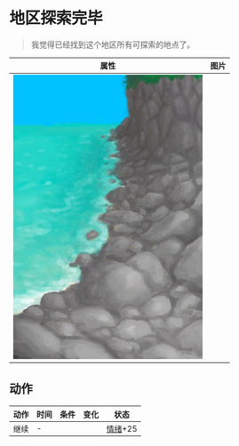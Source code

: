 # 地区探索完毕  
> 我觉得已经找到这个地区所有可探索的地点了。  
  
  属性  |   图片   
 ----  |  ----:   
   |  ![](Sprite/RockyBeach.png)   
  
## 动作  
动作  |  时间  |  条件  |  变化  |  状态  
----  |  ----  |  ----  |  ----  |  ----  
继续<br>  |  -  |    |    |  [情绪](Morale.md)+25  
